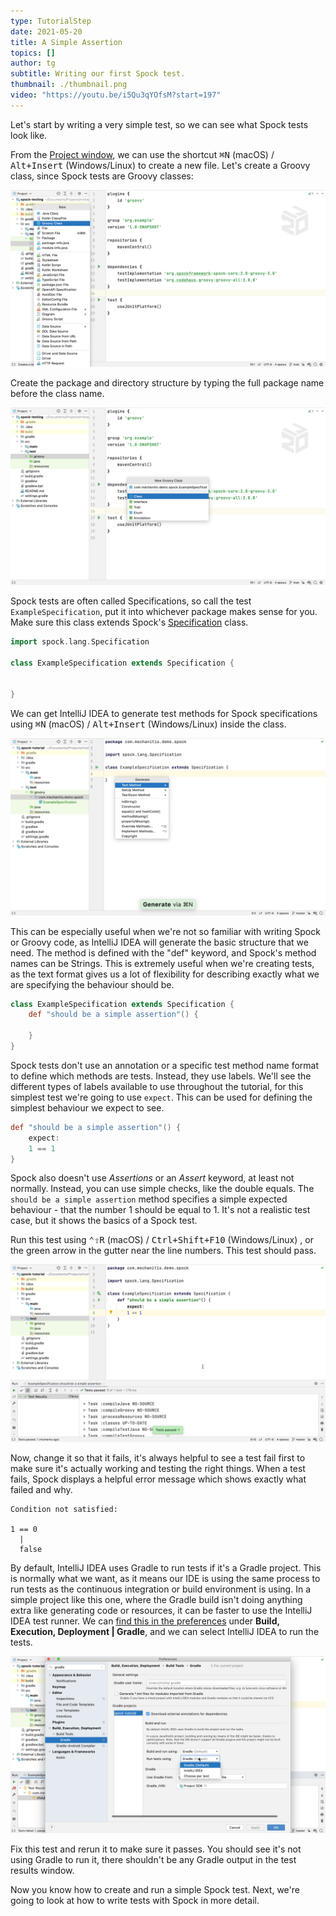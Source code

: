 ```yaml
---
type: TutorialStep
date: 2021-05-20
title: A Simple Assertion
topics: []
author: tg
subtitle: Writing our first Spock test.
thumbnail: ./thumbnail.png
video: "https://youtu.be/i5Qu3qYOfsM?start=197"
---
```


Let's start by writing a very simple test, so we can see what Spock tests look like.

From the [Project window](https://www.jetbrains.com/help/idea/project-tool-window.html), we can use the shortcut <kbd>⌘N</kbd> (macOS) / <kbd>Alt+Insert</kbd> (Windows/Linux) to create a new file. Let's create a Groovy class, since Spock tests are Groovy classes:

![New Groovy Class](./05-new-groovy-class.png)

Create the package and directory structure by typing the full package name before the class name.

![New Class Name](./06-new-class-name.png)

Spock tests are often called Specifications, so call the test `ExampleSpecification`, put it into whichever package makes sense for you. Make sure this class extends Spock's [Specification](http://spockframework.org/spock/docs/2.0/all_in_one.html#_specification) class.

```groovy
import spock.lang.Specification

class ExampleSpecification extends Specification {


}

```

We can get IntelliJ IDEA to generate test methods for Spock specifications using <kbd>⌘N</kbd> (macOS) / <kbd>Alt+Insert</kbd> (Windows/Linux) inside the class.

![Generate](./07.png)

This can be especially useful when we're not so familiar with writing Spock or Groovy code, as IntelliJ IDEA will generate the basic structure that we need. The method is defined with the "def" keyword, and Spock's method names can be Strings. This is extremely useful when we're creating tests, as the text format gives us a lot of flexibility for describing exactly what we are specifying the behaviour should be.

```groovy
class ExampleSpecification extends Specification {
    def "should be a simple assertion"() {

    }
}
```

Spock tests don't use an annotation or a specific test method name format to define which methods are tests. Instead, they use labels. We'll see the different types of labels available to use throughout the tutorial, for this simplest test we're going to use `expect`. This can be used for defining the simplest behaviour we expect to see.

```groovy
def "should be a simple assertion"() {
    expect:
    1 == 1
}
```

Spock also doesn't use _Assertions_ or an _Assert_ keyword, at least not normally. Instead, you can use simple checks, like the double equals. The `should be a simple assertion` method specifies a simple expected behaviour - that the number 1 should be equal to 1. It's not a realistic test case, but it shows the basics of a Spock test.

Run this test using <kbd>⌃⇧R</kbd> (macOS) / <kbd>Ctrl+Shift+F10</kbd> (Windows/Linux) , or the green arrow in the gutter near the line numbers. This test should pass.

![Run](./08.png)

Now, change it so that it fails, it's always helpful to see a test fail first to make sure it's actually working and testing the right things. When a test fails, Spock displays a helpful error message which shows exactly what failed and why.

```
Condition not satisfied:

1 == 0
  |
  false
```

By default, IntelliJ IDEA uses Gradle to run tests if it's a Gradle project. This is normally what we want, as it means our IDE is using the same process to run tests as the continuous integration or build environment is using. In a simple project like this one, where the Gradle build isn't doing anything extra like generating code or resources, it can be faster to use the IntelliJ IDEA test runner. We can [find this in the preferences](https://www.jetbrains.com/help/idea/gradle-settings.html) under **Build, Execution, Deployment | Gradle**, and we can select IntelliJ IDEA to run the tests.

![Configure Runner](09.png)

Fix this test and rerun it to make sure it passes. You should see it's not using Gradle to run it, there shouldn't be any Gradle output in the test results window.

Now you know how to create and run a simple Spock test. Next, we're going to look at how to write tests with Spock in more detail.
